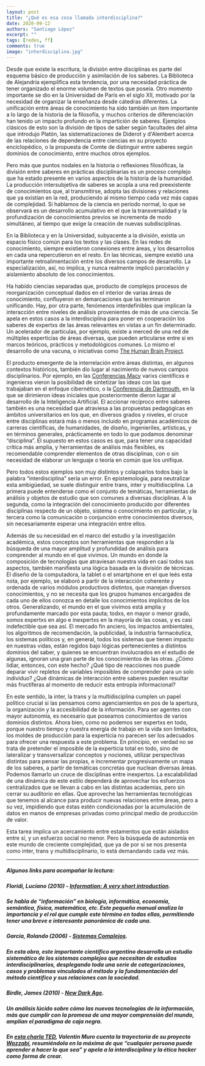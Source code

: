 ```yaml
---
layout: post
title: "¿Qué es esa cosa llamada interdisciplina?"
date: 2020-09-12
authors: "Santiago López"
excerpt: ""
tags: [redes, ff]
comments: true
image: "interdisciplina.jpg"
---
```


Desde que existe la escritura, la división entre disciplinas es parte del esquema básico de producción y asimilación de los saberes. La Biblioteca de Alejandría ejemplifica esta tendencia, por una necesidad práctica de tener organizado el enorme volumen de textos que poseía. Otro momento importante se dio en la Universidad de París en el siglo XII, motivado por la necesidad de organizar la enseñanza desde cátedras diferentes. La unificación entre áreas de conocimiento ha sido también un ítem importante a lo largo de la historia de la filosofía, y muchos criterios de diferenciación han tenido un impacto profundo en la impartición de saberes. Ejemplos clásicos de esto son la división de tipos de saber según facultades del alma que introdujo Platón, las sistematizaciones de Diderot y d'Alembert acerca de las relaciones de dependencia entre ciencias en su proyecto enciclopédico, o la propuesta de Comte de distinguir entre saberes según dominios de conocimiento, entre muchos otros ejemplos.

Pero más que puntos nodales en la historia o reflexiones filosóficas, la división entre saberes en prácticas disciplinarias es un proceso complejo que ha estado presente en varios aspectos de la historia de la humanidad. La producción intersubjetiva de saberes se acopla a una red preexistente de conocimientos que, al transmitirse, adopta las divisiones y relaciones que ya existían en la red, produciendo al mismo tiempo cada vez más capas de complejidad. Si hablamos de la ciencia en período normal, lo que se observará es un desarrollo acumulativo en el que la transversalidad y la profundización de conocimientos previos se incrementa de modo simultáneo, al tiempo que exige la creación de nuevas subdisciplinas.

En la Biblioteca y en la Universidad, subyacente a la división, existía un espacio físico común para los textos y las clases. En las redes de conocimiento, siempre existieron conexiones entre áreas, y los desarrollos en cada una repercutieron en el resto. En las técnicas, siempre existió una importante retroalimentación entre los diversos campos de desarrollo. La especialización, así, no implica, y nunca realmente implicó parcelación y aislamiento absoluto de los conocimientos.

Ha habido ciencias separadas que, producto de complejos procesos de reorganización conceptual dados en el interior de varias áreas de conocimiento, confluyeron en demarcaciones que las terminaron unificando. Hay, por otra parte, fenómenos interdefinibles que implican la interacción entre niveles de análisis provenientes de más de una ciencia. Se apela en estos casos a la interdisciplina para poner en cooperación los saberes de expertxs de las áreas relevantes en vistas a un fin determinado. Un acelerador de partículas, por ejemplo, existe a merced de una red de múltiples experticias de áreas diversas, que pueden articularse entre sí en marcos teóricos, prácticos y metodológicos comunes. Lo mismo el desarrollo de una vacuna, o iniciativas como [The Human Brain Project](https://www.humanbrainproject.eu/en/).

El producto emergente de la interrelación entre áreas distintas, en algunos contextos históricos, también dio lugar al nacimiento de nuevos campos disciplinarios. Por ejemplo, en las [Conferencias Macy](https://asc-cybernetics.org/foundations/history/MacySummary.htm) varixs científicxs e ingenierxs vieron la posibilidad de sintetizar las ideas con las que trabajaban en el enfoque cibernético, o la [Conferencia de Dartmouth](https://es.wikipedia.org/wiki/Conferencia_de_Dartmouth), en la que se dirimieron ideas iniciales que posteriormente dieron lugar al desarrollo de la Inteligencia Artificial. El accionar recíproco entre saberes también es una necesidad que atraviesa a las propuestas pedagógicas en ámbitos universitarios en los que, en diversos grados y niveles, el cruce entre disciplinas estará más o menos incluido en programas académicos de carreras científicas, de humanidades, de diseño, ingenieriles, artísticas, y en términos generales, prácticamente en todo lo que podamos denominar
“disciplina”. El supuesto en estos casos es que, para tener una capacidad crítica más amplia, y herramientas de análisis más flexibles, es recomendable comprender elementos de otras disciplinas, con o sin necesidad de elaborar un lenguaje o teoría en común que los unifique.

Pero todos estos ejemplos son muy distintos y colapsarlos todos bajo la palabra “interdisciplina” sería un error. En epistemología, para neutralizar esta ambigüedad, se suele distinguir entre trans, inter y multidisciplina. La primera puede entenderse como el conjunto de temáticas, herramientas de análisis y objetos de estudio que son comunes a diversas disciplinas. A la segunda, como la integración del conocimiento producido por diferentes disciplinas respecto de un objeto, sistema o conocimiento en particular, y la tercera como la comunicación o conjunción entre conocimientos diversos, sin necesariamente esperar una integración entre ellos.

Además de su necesidad en el marco del estudio y la investigación académica, estos conceptos son herramientas que responden a la búsqueda de una mayor amplitud y profundidad de análisis para comprender al mundo en el que vivimos. Un mundo en donde la composición de tecnologías que atraviesan nuestra vida en casi todos sus aspectos, también manifiesta una lógica basada en la división de técnicas. El diseño de la computadora, la tablet o el smartphone en el que leés esta nota, por ejemplo, se elaboró a partir de la interacción coherente y ordenada de varios módulos productivos distintos, que manejan diversos conocimientos, y no se necesita que los grupos humanos encargados de cada uno de ellos conozca en detalle los conocimientos implícitos de los otros.  Generalizando, el mundo en el que vivimos está amplia y profundamente marcado por esta pauta; todxs, en mayor o menor grado, somos expertxs en algo e inexpertxs en la mayoría de las cosas, y es casi indefectible que sea así. El mercado fin
anciero, los impactos ambientales, los algoritmos de recomendación, la publicidad, la industria farmacéutica, los sistemas políticos y, en general, todos los sistemas que tienen impacto en nuestras vidas, están regidos bajo lógicas pertenecientes a distintos dominios del saber, y quienes se encuentran involucrados en el estudio de algunas, ignoran una gran parte de los conocimientos de las otras. ¿Cómo lidiar, entonces, con este hecho? ¿Qué tipo de reacciones nos puede deparar vivir repletos de variables imposibles de comprender para un solo individuo? ¿Qué dinámicas de interacción entre saberes pueden resultar más fructíferas al momento de reducir esta entropía informacional?

En este sentido, la inter, la trans y la multidisciplina cumplen un papel político crucial si las pensamos como agenciamientos en pos de la apertura, la organización y la accesibilidad de la información. Para ser agentes con mayor autonomía, es necesario que poseamos conocimientos de varios dominios distintos. Ahora bien, como no podemos ser expertxs en todo, porque nuestro tiempo y nuestra energía de trabajo en la vida son limitados, los moldes de producción para la experticia no parecen ser los adecuados para ofrecer una respuesta a este problema.  En principio, en verdad no se trata de pretender el imposible de la experticia total en todo, sino de lateralizar y transversalizar conceptos y nociones, utilizar perspectivas distintas para pensar las propias, e incrementar progresivamente un mapa de los saberes, a partir de temáticas concretas que nuclean diversas áreas. Podemos llamarlo un cruce de disciplinas entre inexpertos. La escalabilidad de una dinámica de este estilo dependerá de
aprovechar los esfuerzos centralizados que se llevan a cabo en las distintas academias, pero sin cerrar su auditorio en ellas. Que aproveche las herramientas tecnológicas que tenemos al alcance para producir nuevas relaciones entre áreas, pero a su vez, impidiendo que éstas estén condicionadas por la acumulación de datos en manos de empresas privadas como principal medio de producción de valor.

Esta tarea implica un acercamiento entre estamentos que están aislados entre sí, y un esfuerzo social no menor. Pero la búsqueda de autonomía en este mundo de creciente complejidad, que ya de por sí se nos presenta como inter, trans y multidisciplinario, lo está demandando cada vez más.

---
##### Algunos links para acompañar la lectura: 


##### **Floridi, Luciano (2010) -  [Information: A very short introduction](https://www.veryshortintroductions.com/view/10.1093/actrade/9780199551378.001.0001/actrade-9780199551378).**

##### Se habla de “información” en biología, informática, economía, semántica, física, matemática, etc. Este pequeño manual analiza la importancia y el rol que cumple este término en todas ellas, permitiendo tener una breve e interesante panorámica de cada una.

##### **García, Rolando (2006) - [Sistemas Complejos](https://books.google.com.ar/books/about/Sistemas_complejos.html?id=DFb0DwAAQBAJ&source=kp_book_description&redir_esc=y).**

##### En esta obra, este importante científico argentino desarrolla un estudio sistemático de los sistemas complejos que necesitan de estudios interdisciplinarios, desplegando toda una serie de categorizaciones, casos y problemas vinculados al método y la fundamentación del método científico y sus relaciones con la sociedad.

##### **Birdle, James (2010) - [New Dark Age](https://www.theguardian.com/books/2018/jun/30/new-dark-age-by-james-bridle-review-technology-and-the-end-of-the-future).**

##### Un análisis lúcido sobre cómo las nuevas tecnologías de la información, más que cumplir con la promesa de una mayor comprensión del mundo, amplían el paradigma de caja negra.

##### En [esta charla TED](https://www.youtube.com/watch?v=cNXfOlKyPH4), Valentín Muro cuenta la trayectoria de su proyecto [Wazzabi](http://wazzabi.cc/), resumiéndola en la máxima de que “cualquier persona puede aprender a hacer lo que sea” y apela a la interdisciplina y la ética hacker como forma de crear.
